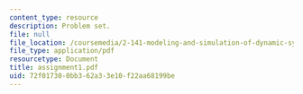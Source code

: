 ```yaml
---
content_type: resource
description: Problem set.
file: null
file_location: /coursemedia/2-141-modeling-and-simulation-of-dynamic-systems-fall-2006/72f017300bb362a33e10f22aa68199be_assignment1.pdf
file_type: application/pdf
resourcetype: Document
title: assignment1.pdf
uid: 72f01730-0bb3-62a3-3e10-f22aa68199be
---
```

